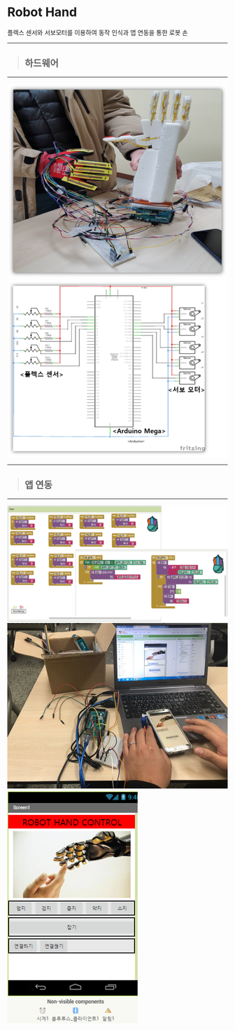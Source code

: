 # Robot Hand

플렉스 센서와 서보모터를 이용하여 동작 인식과 앱 연동을 통한 로봇 손

****
>## 하드웨어
****
![모형 앞](/readmeFile/RobotHand_Main.png)
![회로도](/readmeFile/RobotHand_Circuit.png)

****
>## 앱 연동
****
![센싱](/readmeFile/App_Inventor.png) 
![센싱](/readmeFile/RobotHand_App1.png) 
![센싱](/readmeFile/RobotHand_App2.png) 
